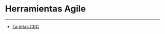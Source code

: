 # Herramientas Agile
---
- [Tarjetas CRC](https://docs.google.com/spreadsheets/d/1Po-NQdzTSDMoewGdO1ep3h0uhseRQ6M5hOsG1unAm1Y/edit?usp=sharing)
